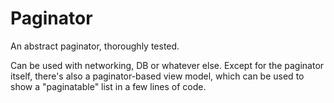 # Paginator

An abstract paginator, thoroughly tested.

Can be used with networking, DB or whatever else. 
Except for the paginator itself, there's also a paginator-based view model,
which can be used to show a "paginatable" list in a few lines of code.
